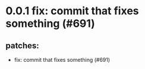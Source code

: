 # 0.0.1 fix: commit that fixes something (#691)

## patches:
* fix: commit that fixes something (#691)

